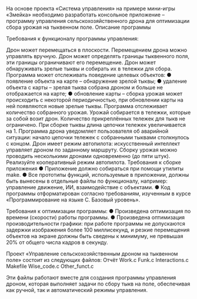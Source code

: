 На основе проекта «Система управления» на примере мини-игры «Змейка» необходимо разработать консольное приложение – программу управления сельскохозяйственного дрона для оптимизации сбора урожая на тыквенном поле. Описание программы

Требования к функционалу программы управления:

Дрон может перемещаться в плоскости. Перемещением дрона можно управлять вручную.
Дрон может определять границы тыквенного поля, эти границы ограничивают его перемещение.
Дрон может обнаруживать зрелые тыквы и собирать их в тележки для сбора.
Программа может отслеживать поведение целевых объектов: ● появление объекта на карте – обнаружение зрелой тыквы; ● удаление объекта с карты – зрелая тыква собрана дроном и больше не отображается на карте; ● обновление карты – сборка урожая может происходить с некоторой периодичностью, при обновлении карты на ней появляются новые зрелые тыквы.
Программа отслеживает количество собранного урожая. Урожай собирается в тележки, которые за собой возит дрон. Количество прикреплённых тележек для тыкв не ограничено. При сборке тыквы длина цепочки тележек увеличивается на 1.
Программа дрона уведомляет пользователя об аварийной ситуации: начало цепочки тележек с собранными тыквами столкнулось с концом.
Дрон имеет режим автопилота: искусственный интеллект управляет дроном по заданному маршруту.
Сборку урожая можно проводить несколькими дронами одновременно (до пяти штук). Реализуйте кооперативный режим автопилота.
Требования к сборке приложения ● Приложение должно собираться при помощи утилиты make. ● Все прототипы функций, используемые в приложении, должны быть вынесены в отдельные файлы по функционалу, например: управление движение, ИИ, взаимодействие с объектами. ● Код программы отформатирован согласно требованиям, изученным в курсе «Программирование на языке С. Базовый уровень».

Требования к оптимизации программы: ● Произведена оптимизация по времени (скорости) работы программы. ● Произведена оптимизация производительности графики: при работе программы не допускаются задержки изображения более 100 миллисекунд, и резкие перемещения объектов на экране должны быть сведены к минимуму, не превышая 20% от общего числа кадров в секунду.

Проект «Управление сельскохозяйственным дроном на тыквенном поле» состоит из следующих файлов: Отчёт Work.c Funk.c Interactions.c Makefile Wise_code.c Other_funct.c

Эти файлы работают вместе для создания программы управления дроном, которая выполняет задачи по сбору тыкв на поле, обеспечивая как ручной, так и автоматический режимы управления.
